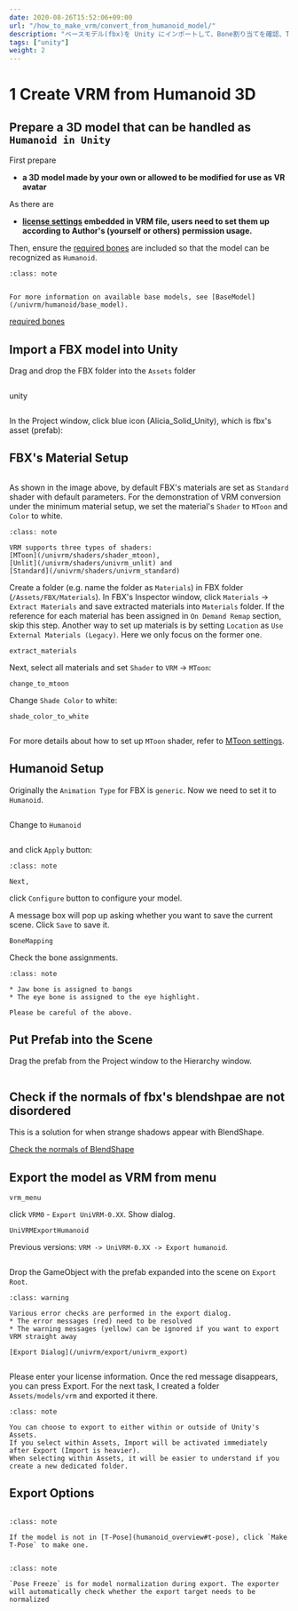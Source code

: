 ```yaml
---
date: 2020-08-26T15:52:06+09:00
url: "/how_to_make_vrm/convert_from_humanoid_model/"
description: "ベースモデル(fbx)を Unity にインポートして、Bone割り当てを確認、T-Pose にする、ライセンスを記述して出力(正規化)する"
tags: ["unity"]
weight: 2
---
```


# 1 Create VRM from Humanoid 3D

## Prepare a 3D model that can be handled as `Humanoid in Unity`

First prepare

* **a 3D model made by your own or allowed to be modified for use as VR avatar** 

As there are

* **[license settings](../vrm_meta) embedded in VRM file, users need to set them up according to Author's (yourself or others) permission usage.**

Then, ensure the [required bones](https://github.com/vrm-c/vrm-specification/blob/master/specification/0.0/README.md#defined-bones) are included so that the model can be recognized as `Humanoid`.

```{admonition} BaseModel
:class: note


For more information on available base models, see [BaseModel](/univrm/humanoid/base_model).

```


[required bones](https://github.com/vrm-c/vrm-specification/blob/master/specification/0.0/README.ja.md#%E5%AE%9A%E7%BE%A9%E3%81%97%E3%81%A6%E3%81%84%E3%82%8B%E3%83%9C%E3%83%BC%E3%83%B3)

## Import a FBX model into Unity

Drag and drop the FBX folder into the `Assets` folder

```{figure} /_static/images/vrm/fbx_folder.jpg
```

unity

```{figure} /_static/images/vrm/assets_fbx.jpg
```

In the Project window, click blue icon (Alicia_Solid_Unity), which is fbx's asset (prefab):

## FBX's Material Setup

```{figure} /_static/images/vrm/fbx_default.jpg
```

As shown in the image above, by default FBX's materials are set as `Standard` shader with default parameters. For the demonstration of VRM conversion under the minimum material setup, we set the material's `Shader` to `MToon` and `Color` to white.

```{admonition} Shader
:class: note

VRM supports three types of shaders: 
[MToon](/univrm/shaders/shader_mtoon), 
[Unlit](/univrm/shaders/univrm_unlit) and 
[Standard](/univrm/shaders/univrm_standard)

```

Create a folder (e.g. name the folder as `Materials`) in FBX folder (`/Assets/FBX/Materials`). In FBX's Inspector window, click `Materials` -> `Extract Materials` and save extracted materials into `Materials` folder. If the reference for each material has been assigned in `On Demand Remap` section, skip this step. Another way to set up materials is by setting `Location` as `Use External Materials (Legacy)`. Here we only focus on the former one.

```{figure} /_static/images/vrm/extract_materials.jpg
extract_materials
```

Next, select all materials and set `Shader` to `VRM` -> `MToon`:

```{figure} /_static/images/vrm/change_to_mtoon.jpg
change_to_mtoon
```

Change `Shade Color` to white:

```{figure} /_static/images/vrm/shade_color_to_white.jpg
shade_color_to_white
```

```{figure} /_static/images/vrm/alicia_preview.jpg
```

For more details about how to set up `MToon` shader, refer to [MToon settings](/univrm/shaders/shader_mtoon).

## Humanoid Setup

Originally the `Animation Type` for FBX is `generic`. Now we need to set it to `Humanoid`.

```{figure} /_static/images/vrm/rig_generic.jpg
```

Change to `Humanoid`

```{figure} /_static/images/vrm/select_humanoid.jpg
```

and click `Apply` button:

```{admonition} humanoid
:class: note

Next,

```

click `Configure` button to configure your model. 

A message box will pop up asking whether you want to save the current scene. Click `Save` to save it.

```{figure} /_static/images/vrm/BoneMapping.png
BoneMapping
```

Check the bone assignments.

```{admonition} bone
:class: note

* Jaw bone is assigned to bangs
* The eye bone is assigned to the eye highlight.

Please be careful of the above.
```

## Put Prefab into the Scene

Drag the prefab from the Project window to the Hierarchy window.

```{figure} /_static/images/vrm/DragImportedModel.png
```

## Check if the normals of fbx's blendshpae are not disordered

This is a solution for when strange shadows appear with BlendShape.

[Check the normals of BlendShape](/univrm/blendshape/check_blendshape_normal)

## Export the model as VRM from menu

```{figure} /_static/images/vrm/vrm_menu.jpg
vrm_menu
```

click `VRM0` - `Export UniVRM-0.XX`. Show dialog.

```{figure} /_static/images/vrm/UniVRMExportHumanoid.jpg
UniVRMExportHumanoid
```

Previous versions: `VRM -> UniVRM-0.XX -> Export humanoid`.

```{figure} /_static/images/vrm/export058_empty.jpg
```

Drop the GameObject with the prefab expanded into the scene on `Export Root`.

```{admonition} Error
:class: warning

Various error checks are performed in the export dialog.
* The error messages (red) need to be resolved
* The warning messages (yellow) can be ignored if you want to export VRM straight away

[Export Dialog](/univrm/export/univrm_export)
```

```{figure} /_static/images/vrm/export_dialog_title_version_author.jpg
```

Please enter your license information. Once the red message disappears, you can press Export.
For the next task, I created a folder `Assets/models/vrm` and exported it there.

```{admonition} Export destination
:class: note

You can choose to export to either within or outside of Unity's Assets.
If you select within Assets, Import will be activated immediately after Export (Import is heavier).
When selecting within Assets, it will be easier to understand if you create a new dedicated folder.
```

## Export Options

```{figure} /_static/images/vrm/export_options.jpg
```

```{admonition} Pose Freeze
:class: note

If the model is not in [T-Pose](humanoid_overview#t-pose), click `Make T-Pose` to make one.


```


```{admonition} Pose Freeze
:class: note

`Pose Freeze` is for model normalization during export. The exporter will automatically check whether the export target needs to be normalized

```
